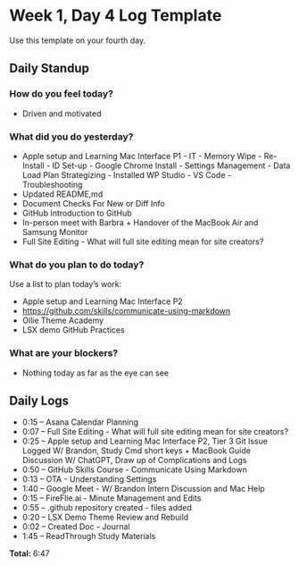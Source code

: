 # Week 1, Day 4 Log Template

Use this template on your fourth day.

## Daily Standup

### How do you feel today?

- Driven and motivated

### What did you do yesterday?

- Apple setup and Learning Mac Interface P1 - IT - Memory Wipe - Re-Install - ID Set-up - Google Chrome Install - Settings Management - Data Load Plan Strategizing - Installed WP Studio - VS Code - Troubleshooting
- Updated README,md
- Document Checks For New or Diff Info
- GitHub Introduction to GitHub
- In-person meet with Barbra + Handover of the MacBook Air and Samsung Monitor
- Full Site Editing - What will full site editing mean for site creators?

### What do you plan to do today?

Use a list to plan today’s work:

- Apple setup and Learning Mac Interface P2
- https://github.com/skills/communicate-using-markdown
- Ollie Theme Academy
- LSX demo GitHub Practices

### What are your blockers?

- Nothing today as far as the eye can see

## Daily Logs

- 0:15 – Asana Calendar Planning
- 0:07 – Full Site Editing - What will full site editing mean for site creators?
- 0:25 – Apple setup and Learning Mac Interface P2, Tier 3 Git Issue Logged W/ Brandon, Study Cmd short keys + MacBook Guide Discussion W/ ChatGPT, Draw up of Complications and Logs
- 0:50 – GitHub Skills Course - Communicate Using Markdown
- 0:13 – OTA - Understanding Settings
- 1:40 – Google Meet - W/ Brandon Intern Discussion and Mac Help
- 0:15 – FireFlie.ai - Minute Management and Edits
- 0:55 – .github repository created - files added
- 0:20 – LSX Demo Theme Review and Rebuild
- 0:02 – Created Doc - Journal
- 1:45 – ReadThrough Study Materials

**Total:** 6:47